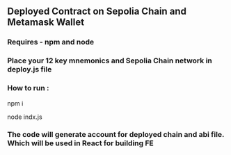 ## Deployed Contract on Sepolia Chain and Metamask Wallet

### Requires - npm and node

### Place your 12 key mnemonics and Sepolia Chain network in deploy.js file

### How to run :

npm i

node indx.js

### The code will generate account for deployed chain and abi file. Which will be used in React for building FE
